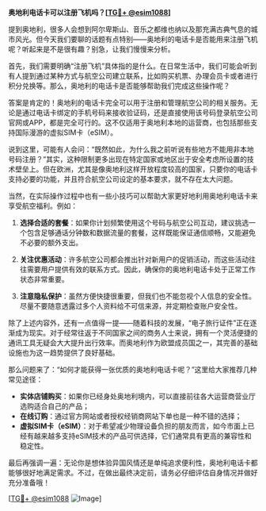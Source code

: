 **奥地利电话卡可以注册飞机吗？[[TG💪+ @esim1088](https://t.me/s/esim1088)]**

提到奥地利，很多人会想到阿尔卑斯山、音乐之都维也纳以及那充满古典气息的城市风光。但今天我们要聊的话题有点特别——奥地利的电话卡是否能用来注册飞机呢？听起来是不是很有趣？别急，让我们慢慢来分析。

首先，我们需要明确“注册飞机”具体指的是什么。在日常生活中，我们可能会听到有人提到通过某种方式与航空公司建立联系，比如购买机票、办理会员卡或者进行积分兑换等。那么，奥地利的电话卡是否能够帮助我们完成这些操作呢？

答案是肯定的！奥地利的电话卡完全可以用于注册和管理航空公司的相关服务。无论是通过电话卡绑定的手机号码来接收验证码，还是直接使用该号码登录航空公司官网或APP，都是完全可行的。这不仅适用于奥地利本地的运营商，也包括那些支持国际漫游的虚拟SIM卡（eSIM）。

说到这里，可能有人会问：“既然如此，为什么我之前听说有些地方不能用非本地号码注册？”其实，这种限制更多出现在特定国家或地区出于安全考虑所设置的技术壁垒上。但在欧洲，尤其是像奥地利这样开放程度较高的国家，只要你的电话卡支持必要的功能，并且符合航空公司设定的基本要求，就不存在太大问题。

当然，在实际操作过程中也有一些小技巧可以帮助大家更好地利用奥地利电话卡来享受航空福利。例如：

1. **选择合适的套餐**：如果你计划频繁使用这个号码与航空公司互动，建议挑选一个包含足够通话分钟数和数据流量的套餐，这样既能保证通信顺畅，又能避免不必要的额外支出。
   
2. **关注优惠活动**：许多航空公司都会推出针对新用户的促销活动，而这些活动往往需要用户提供有效的联系方式。因此，确保你的奥地利电话卡处于正常工作状态非常重要。

3. **注意隐私保护**：虽然方便快捷很重要，但我们也不能忽视个人信息的安全性。尽量不要随意透露过多个人资料给不可信来源，并定期检查账户安全性。

除了上述内容外，还有一点值得一提——随着科技的发展，“电子旅行证件”正在逐渐成为现实。对于经常往返于不同国家之间的商务人士来说，拥有一个灵活便捷的通讯工具无疑会大大提升出行效率。而奥地利作为欧盟成员国之一，其完善的基础设施也为这一趋势提供了良好基础。

那么问题来了：“如何才能获得一张优质的奥地利电话卡呢？”这里给大家推荐几种常见途径：

- **实体店铺购买**：如果你已经身处奥地利境内，可以直接前往各大运营商营业厅选购适合自己的产品；
- **在线订购**：通过官方网站或者授权经销商网站下单也是一种不错的选择；
- **虚拟SIM卡（eSIM）**：对于希望减少物理设备负担的朋友而言，如今市面上已经有越来越多支持eSIM技术的产品可供选择，它们通常具有更高的兼容性和稳定性。

最后再强调一遍：无论你是想体验异国风情还是单纯追求便利性，奥地利电话卡都能够很好地满足需求。不过，在做出最终决定前，请务必仔细评估自身情况并做好充分准备哦！

[[TG💪+ @esim1088](https://t.me/s/esim1088) ![Image](https://i.postimg.cc/4NQfJmqS/Snipaste-2025-05-13-00-14-12.png)]